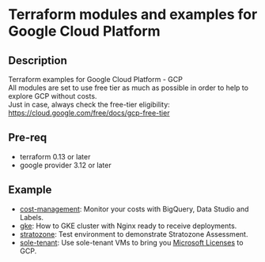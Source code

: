 # Terraform modules and examples for Google Cloud Platform

## Description
Terraform examples for Google Cloud Platform - GCP  
All modules are set to use free tier as much as possible in order to help to explore GCP without costs.  
Just in case, always check the free-tier eligibility: https://cloud.google.com/free/docs/gcp-free-tier

## Pre-req
- terraform 0.13 or later
- google provider 3.12 or later

## Example
- [cost-management](./cost-management): Monitor your costs with BigQuery, Data Studio and Labels.
- [gke](./gke): How to GKE cluster with Nginx ready to receive deployments.
- [stratozone](./stratozone): Test environment to demonstrate Stratozone Assessment.
- [sole-tenant](./sole-tenant): Use sole-tenant VMs to bring you [Microsoft Licenses](https://cloud.google.com/compute/docs/instances/windows/ms-licensing#byol) to GCP.
